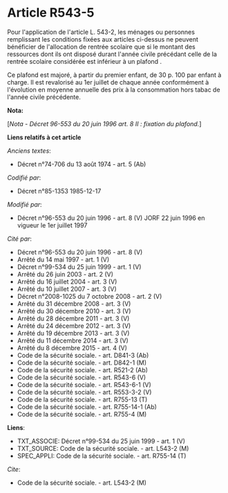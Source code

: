# Article R543-5

Pour l'application de l'article L. 543-2, les ménages ou personnes remplissant les conditions fixées aux articles ci-dessus
ne peuvent bénéficier de l'allocation de rentrée scolaire que si le montant des ressources dont ils ont disposé durant
l'année civile précédant celle de la rentrée scolaire considérée est inférieur à un plafond      . 

Ce plafond est majoré, à partir du premier enfant, de 30 p. 100 par enfant à charge. Il est revalorisé au 1er juillet de
chaque année conformément à l'évolution en moyenne annuelle des prix à la consommation hors tabac de l'année civile
précédente.

**Nota:**

[*Nota - Décret 96-553 du 20 juin 1996 art. 8 II : fixation du plafond.*]

**Liens relatifs à cet article**

_Anciens textes_:

  - Décret n°74-706 du 13 août 1974 - art. 5 (Ab)

_Codifié par_:

  - Décret n°85-1353 1985-12-17

_Modifié par_:

  - Décret n°96-553 du 20 juin 1996 - art. 8 (V) JORF 22 juin 1996 en vigueur le 1er juillet 1997

_Cité par_:

  - Décret n°96-553 du 20 juin 1996 - art. 8 (V)
  - Arrêté du 14 mai 1997 - art. 1 (V)
  - Décret n°99-534 du 25 juin 1999 - art. 1 (V)
  - Arrêté du 26 juin 2003 - art. 2 (V)
  - Arrêté du 16 juillet 2004 - art. 3 (V)
  - Arrêté du 10 juillet 2007 - art. 3 (V)
  - Décret n°2008-1025 du 7 octobre 2008 - art. 2 (V)
  - Arrêté du 31 décembre 2008 - art. 3 (V)
  - Arrêté du 30 décembre 2010 - art. 3 (V)
  - Arrêté du 28 décembre 2011 - art. 3 (V)
  - Arrêté du 24 décembre 2012 - art. 3 (V)
  - Arrêté du 19 décembre 2013 - art. 3 (V)
  - Arrêté du 11 décembre 2014 - art. 3 (V)
  - Arrêté du 8 décembre 2015 - art. 4 (V)
  - Code de la sécurité sociale. - art. D841-3 (Ab)
  - Code de la sécurité sociale. - art. D842-1 (M)
  - Code de la sécurité sociale. - art. R521-2 (Ab)
  - Code de la sécurité sociale. - art. R543-6 (V)
  - Code de la sécurité sociale. - art. R543-6-1 (V)
  - Code de la sécurité sociale. - art. R553-3-2 (V)
  - Code de la sécurité sociale. - art. R755-13 (T)
  - Code de la sécurité sociale. - art. R755-14-1 (Ab)
  - Code de la sécurité sociale. - art. R755-4 (M)

**Liens**:

  - TXT_ASSOCIE: Décret n°99-534 du 25 juin 1999 - art. 1 (V)
  - TXT_SOURCE: Code de la sécurité sociale. - art. L543-2 (M)
  - SPEC_APPLI: Code de la sécurité sociale. - art. R755-14 (T)

_Cite_:

  - Code de la sécurité sociale. - art. L543-2 (M)
